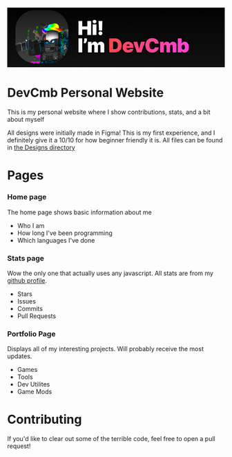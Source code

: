 ![Hi! I'm DevCmb](Images/Hi.png)

# DevCmb Personal Website
This is my personal website where I show contributions, stats, and a bit about myself

All designs were initially made in Figma! This is my first experience, and I definitely give it a 10/10 for how beginner friendly it is. All files can be found in [the Designs directory](./Designs/)

# Pages
### Home page
The home page shows basic information about me
- Who I am
- How long I've been programming
- Which languages I've done
### Stats page
Wow the only one that actually uses any javascript. All stats are from my [github profile](https://https://github.com/29cmb).
- Stars
- Issues
- Commits
- Pull Requests
### Portfolio Page
Displays all of my interesting projects. Will probably receive the most updates.
- Games
- Tools
- Dev Utilites
- Game Mods

# Contributing
If you'd like to clear out some of the terrible code, feel free to open a pull request!
